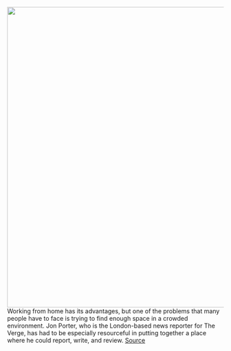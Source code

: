 <img src='https://cdn.vox-cdn.com/thumbor/23ZMinhIxTnWXvcsf3eDOuPnb0g=/0x0:2040x1360/1200x675/filters:focal(857x517:1183x843)/cdn.vox-cdn.com/uploads/chorus_image/image/68512317/jporter_201208_4323_0017.0.0.jpg' width='700px' /><br/>
Working from home has its advantages, but one of the problems that many people have to face is trying to find enough space in a crowded environment. Jon Porter, who is the London-based news reporter for The Verge, has had to be especially resourceful in putting together a place where he could report, write, and review.
<a href='https://www.theverge.com/22165831/remote-work-desk-home-set-up-jon-porter-nvidia-ps4-tech'> Source <a/>
